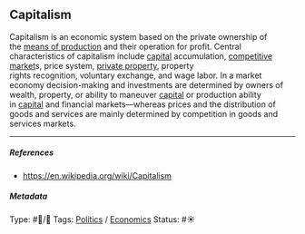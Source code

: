 ## Capitalism

Capitalism is an economic system based on the private ownership of the [means of production](Means%20of%20production.md) and their operation for profit. Central characteristics of capitalism include [capital](Capital.md) accumulation, [competitive market]()s, price system, [private property](Private%20property.md), property rights recognition, voluntary exchange, and wage labor. In a market economy decision-making and investments are determined by owners of wealth, property, or ability to maneuver [capital](Capital.md) or production ability in [capital](Capital.md) and financial markets—whereas prices and the distribution of goods and services are mainly determined by competition in goods and services markets.

---

##### References

* https://en.wikipedia.org/wiki/Capitalism

##### Metadata

Type: #🔵/🔵 
Tags: [Politics](Politics.md) / [Economics]()
Status: #☀️ 
